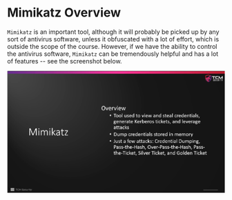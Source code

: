 # Mimikatz Overview 

`Mimikatz` is an important tool, although it will probably be picked up by any
sort of antivirus software, unless it obfuscated with a lot of effort, which is
outside the scope of the course. However, if we have the ability to control the
antivirus software, `Mimikatz` can be tremendously helpful and has a lot of
features -- see the screenshot below.

<img src="./images/14_Mimikatz_Overview_1.png" alt="Mimikatz Overview" width="800"/>



<!--
span style="color:green;font-weight:700;font-size:20px">
markdown color font styles
</span
-->
